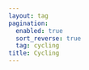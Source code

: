 ```yaml
---
layout: tag
pagination:
  enabled: true
  sort_reverse: true
  tag: cycling
title: Cycling
---
```


